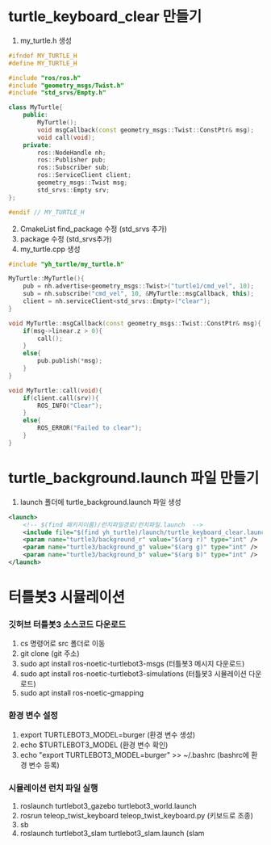 # turtle_keyboard_clear 만들기
1. my_turtle.h 생성
```cpp
#ifndef MY_TURTLE_H
#define MY_TURTLE_H

#include "ros/ros.h"
#include "geometry_msgs/Twist.h"
#include "std_srvs/Empty.h"

class MyTurtle{
    public:
        MyTurtle();
        void msgCallback(const geometry_msgs::Twist::ConstPtr& msg);
        void call(void);
    private:
        ros::NodeHandle nh;
        ros::Publisher pub;
        ros::Subscriber sub;
        ros::ServiceClient client;
        geometry_msgs::Twist msg;
        std_srvs::Empty srv;
};

#endif // MY_TURTLE_H
```
2. CmakeList find_package 수정 (std_srvs 추가)
3. package 수정 (<depend>std_srvs</depend>추가)
4. my_turtle.cpp 생성
```cpp
#include "yh_turtle/my_turtle.h"

MyTurtle::MyTurtle(){
    pub = nh.advertise<geometry_msgs::Twist>("turtle1/cmd_vel", 10); 
    sub = nh.subscribe("cmd_vel", 10, &MyTurtle::msgCallback, this);
    client = nh.serviceClient<std_srvs::Empty>("clear");
}

void MyTurtle::msgCallback(const geometry_msgs::Twist::ConstPtr& msg){
    if(msg->linear.z > 0){
        call();
    }
    else{
        pub.publish(*msg);
    }
}

void MyTurtle::call(void){
    if(client.call(srv)){
        ROS_INFO("Clear");
    }
    else{
        ROS_ERROR("Failed to clear");
    }
}
```
# turtle_background.launch 파일 만들기
1. launch 폴더에 turtle_background.launch 파일 생성
```xml
<launch>
    <!-- $(find 패키지이름)/런치파일경로/런치파일.launch  -->
    <include file="$(find yh_turtle)/launch/turtle_keyboard_clear.launch" />
    <param name="turtle3/background_r" value="$(arg r)" type="int" />    
    <param name="turtle3/background_g" value="$(arg g)" type="int" />    
    <param name="turtle3/background_b" value="$(arg b)" type="int" />    
</launch>
```
# 터틀봇3 시뮬레이션
### 깃허브 터틀봇3 소스코드 다운로드
1. cs 명령어로 src 폴더로 이동
2. git clone (git 주소)
3. sudo apt install ros-noetic-turtlebot3-msgs (터틀봇3 메시지 다운로드)
4. sudo apt install ros-noetic-turtlebot3-simulations (터틀봇3 시뮬레이션 다운로드)
5. sudo apt install ros-noetic-gmapping 
### 환경 변수 설정
1. export TURTLEBOT3_MODEL=burger (환경 변수 생성)
2. echo $TURTLEBOT3_MODEL (환경 변수 확인)
3. echo "export TURTLEBOT3_MODEL=burger" >> ~/.bashrc (bashrc에 환경 변수 등록)
### 시뮬레이션 런치 파일 실행
1. roslaunch turtlebot3_gazebo turtlebot3_world.launch
2. rosrun teleop_twist_keyboard teleop_twist_keyboard.py (키보드로 조종)
3. sb
4. roslaunch turtlebot3_slam turtlebot3_slam.launch (slam 
